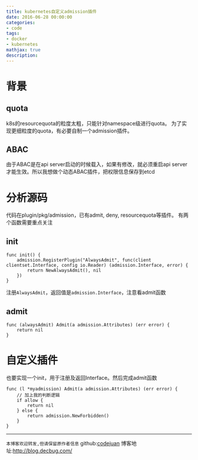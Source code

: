 ```yaml
---
title: kubernetes自定义admission插件
date: 2016-06-28 00:00:00
categories:
- code
tags: 
- docker
- kubernetes
mathjax: true
description: 
---
```


# 背景

## quota
k8s的resourcequota的粒度太粗，只能针对namespace级进行quota。
为了实现更细粒度的quota，有必要自制一个admission插件。

## ABAC
由于ABAC是在api server启动的时候载入，如果有修改，就必须重启api server才能生效。所以我想做个动态ABAC插件，把权限信息保存到etcd

<!--more-->

# 分析源码
代码在plugin/pkg/admission，已有admit, deny, resourcequota等插件。
有两个函数需要重点关注
## init
```
func init() {
	admission.RegisterPlugin("AlwaysAdmit", func(client clientset.Interface, config io.Reader) (admission.Interface, error) {
		return NewAlwaysAdmit(), nil
	})
}
```
注册`AlwaysAdmit`，返回值是`admission.Interface`，注意看admit函数

## admit
```
func (alwaysAdmit) Admit(a admission.Attributes) (err error) {
	return nil
}
```

# 自定义插件
也要实现一个init，用于注册及返回Interface。然后完成admit函数
```
func (l *myadmission) Admit(a admission.Attributes) (err error) {
    // 加上我的判断逻辑
    if allow {
        return nil
    } else {
        return admission.NewForbidden()
    }
}
```


----------------------------

`本博客欢迎转发,但请保留原作者信息`
github:[codejuan](https://github.com/CodeJuan)
博客地址:http://blog.decbug.com/

